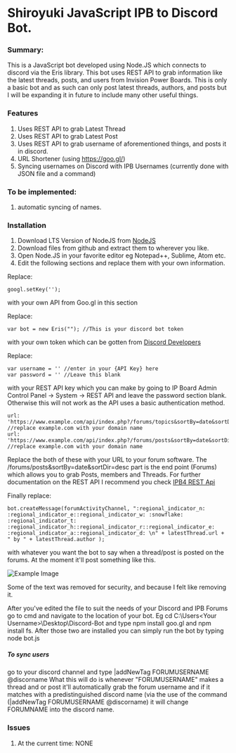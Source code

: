 # Shiroyuki JavaScript IPB to Discord Bot.

### Summary:

This is a JavaScript bot developed using Node.JS which connects to discord via the Eris library. This bot uses REST API to grab information like the latest threads, posts, and users from Invision Power Boards. This is only a basic bot and as such can only post latest threads, authors, and posts but I will be expanding it in future to include many other useful things.

### Features

1. Uses REST API to grab Latest Thread
2. Uses REST API to grab Latest Post
3. Uses REST API to grab username of aforementioned things, and posts it in discord.
4. URL Shortener (using https://goo.gl/)
5. Syncing usernames on Discord with IPB Usernames (currently done with JSON file and a command)

### To be implemented:

1. automatic syncing of names.

### Installation

1. Download LTS Version of NodeJS from [NodeJS](https://nodejs.org/en/)
2. Download files from github and extract them to wherever you like.
3. Open Node.JS in your favorite editor eg Notepad++, Sublime, Atom etc.
4. Edit the following sections and replace them with your own information.

Replace:
```
googl.setKey('');
```
with your own API from Goo.gl in this section

Replace:
```
var bot = new Eris(""); //This is your discord bot token
```
with your own token which can be gotten from [Discord Developers](https://discordapp.com/developers/applications/me)

Replace: 

```
var username = '' //enter in your {API Key} here
var password = '' //Leave this blank
```
with your REST API key which you can make by going to IP Board Admin Control Panel -> System -> REST API
and leave the password section blank. Otherwise this will not work as the API uses a basic authentication method.

```
url: 'https://www.example.com/api/index.php?/forums/topics&sortBy=date&sortDir=desc', //replace example.com with your domain name
url: 'https://www.example.com/api/index.php?/forums/posts&sortBy=date&sortDir=desc', //replace example.com with your domain name
```
Replace the both of these with your URL to your forum software. The /forums/posts&sortBy=date&sortDir=desc part is the end point (Forums) which allows you to grab Posts, members and Threads. For further documentation on the REST API I recommend you check [IPB4 REST Api](https://invisionpower.com/4guides/developing-plugins-and-applications/rest-api_370/sending-your-first-request-r167/)

Finally replace:

```
bot.createMessage(forumActivityChannel, ":regional_indicator_n: :regional_indicator_e::regional_indicator_w: :snowflake: :regional_indicator_t: :regional_indicator_h::regional_indicator_r::regional_indicator_e: :regional_indicator_a::regional_indicator_d: \n" + latestThread.url + " by " + latestThread.author );
```

with whatever you want the bot to say when a thread/post is posted on the forums. At the moment it'll post something like this.

![Example Image](http://i.imgur.com/LpNTnTE.png)

Some of the text was removed for security, and because I felt like removing it.

After you've edited the file to suit the needs of your Discord and IPB Forums go to cmd and navigate to the location of your bot. Eg cd C:\Users\<Your Username>\Desktop\Discord-Bot and type npm install goo.gl and npm install fs. After those two are installed you can simply run the bot by typing node bot.js

##### To sync users 

go to your discord channel and type |addNewTag FORUMUSERNAME @discorname What this will do is whenever "FORUMUSERNAME" makes a thread and or post it'll automatically grab the forum username and if it matches with a predistinguished discord name (via the use of the command (|addNewTag FORUMUSERNAME @discorname) it will change FORUMNAME into the discord name.

### Issues

1. At the current time: NONE
